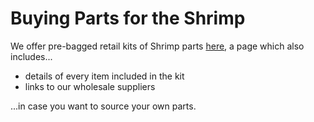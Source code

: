 # Buying Parts for the Shrimp

We offer pre-bagged retail kits of Shrimp parts [here](../kit/shrimp.html), a page which also includes...

* details of every item included in the kit
* links to our wholesale suppliers

...in case you want to source your own parts.